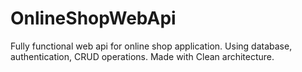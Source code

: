 # OnlineShopWebApi

Fully functional web api for online shop application. Using database, authentication, CRUD operations. Made with Clean architecture.
